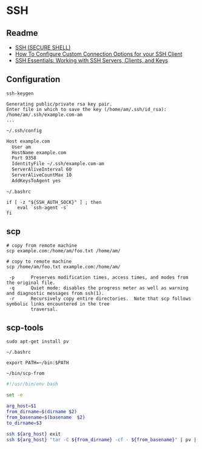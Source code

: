 # SSH

## Readme

- [SSH (SECURE SHELL)](https://www.ssh.com/ssh/)
- [How To Configure Custom Connection Options for your SSH Client](https://www.digitalocean.com/community/tutorials/how-to-configure-custom-connection-options-for-your-ssh-client)
- [SSH Essentials: Working with SSH Servers, Clients, and Keys](https://www.digitalocean.com/community/tutorials/ssh-essentials-working-with-ssh-servers-clients-and-keys)

## Configuration

`ssh-keygen`

```
Generating public/private rsa key pair.
Enter file in which to save the key (/home/am/.ssh/id_rsa): /home/am/.ssh/example.com-am
...
```


`~/.ssh/config`

```bash
Host example.com
  User am
  HostName example.com
  Port 9358
  IdentityFile ~/.ssh/example.com-am
  ServerAliveInterval 60
  ServerAliveCountMax 10
  AddKeysToAgent yes
```

`~/.bashrc`

```
if [ -z "${SSH_AUTH_SOCK}" ] ; then
    eval `ssh-agent -s`
fi
```



## scp

```
# copy from remote machine
scp example.com:/home/am/foo.txt /home/am/

# copy to remote machine
scp /home/am/foo.txt example.com:/home/am/
```

```
 -p      Preserves modification times, access times, and modes from the original file.
 -q      Quiet mode: disables the progress meter as well as warning and diagnostic messages from ssh(1).
 -r      Recursively copy entire directories.  Note that scp follows symbolic links encountered in the tree
         traversal.
```

## scp-tools

```
sudo apt-get install pv
```

`~/.bashrc`
```
export PATH=~/bin:$PATH
```

`~/bin/scp-from`

```bash
#!/usr/bin/env bash

set -e

arg_host=$1
from_dirname=$(dirname $2)
from_basename=$(basename  $2)
to_dirname=$3

ssh ${arg_host} exit
ssh ${arg_host} "tar -C ${from_dirname} -cf - ${from_basename}" | pv | tar -xf - -C ${to_dirname}
```
